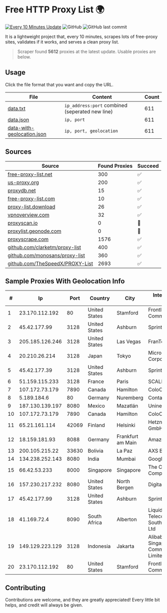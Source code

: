 
# Free HTTP Proxy List 🌍

[![Every 10 Minutes Update](https://github.com/mertguvencli/http-proxy-list/actions/workflows/main.yml/badge.svg?branch=main)](https://github.com/mertguvencli/http-proxy-list/actions/workflows/main.yml)
![GitHub](https://img.shields.io/github/license/mertguvencli/http-proxy-list)
![GitHub last commit](https://img.shields.io/github/last-commit/mertguvencli/http-proxy-list)

It is a lightweight project that, every 10 minutes, scrapes lots of free-proxy sites, validates if it works, and serves a clean proxy list.


> Scraper found **5612** proxies at the latest update. Usable proxies are below.

## Usage

Click the file format that you want and copy the URL.


|File|Content|Count|
|----|-------|-----|
|[data.txt](https://raw.githubusercontent.com/mertguvencli/http-proxy-list/main/proxy-list/data.txt)|`ip_address:port` combined (seperated new line)|611|
|[data.json](https://raw.githubusercontent.com/mertguvencli/http-proxy-list/main/proxy-list/data.json)|`ip, port`|611|
|[data-with-geolocation.json](https://raw.githubusercontent.com/mertguvencli/http-proxy-list/main/proxy-list/data-with-geolocation.json)|`ip, port, geolocation`|611|

## Sources

|Source|Found Proxies|Succeed|
|------|-------------|-------|
|[free-proxy-list.net](https://free-proxy-list.net)|300|✅|
|[us-proxy.org](https://www.us-proxy.org)|200|✅|
|[proxydb.net](http://proxydb.net)|15|✅|
|[free-proxy-list.com](https://free-proxy-list.com/?page=&port=&type%5B%5D=http&type%5B%5D=https&up_time=0&search=Search)|10|✅|
|[proxy-list.download](https://www.proxy-list.download/HTTP)|26|✅|
|[vpnoverview.com](https://vpnoverview.com/privacy/anonymous-browsing/free-proxy-servers)|32|✅|
|[proxyscan.io](https://www.proxyscan.io)|0|🚫|
|[proxylist.geonode.com](https://proxylist.geonode.com/api/proxy-list?limit=300&page=1&sort_by=lastChecked&sort_type=desc&protocols=http,https)|0|🚫|
|[proxyscrape.com](https://api.proxyscrape.com/v2/?request=displayproxies&protocol=http&timeout=10000&country=all&ssl=all&anonymity=all)|1576|✅|
|[github.com/clarketm/proxy-list](https://raw.githubusercontent.com/clarketm/proxy-list/master/proxy-list-raw.txt)|400|✅|
|[github.com/monosans/proxy-list](https://raw.githubusercontent.com/monosans/proxy-list/main/proxies/http.txt)|360|✅|
|[github.com/TheSpeedX/PROXY-List](https://raw.githubusercontent.com/TheSpeedX/PROXY-List/master/http.txt)|2693|✅|


## Sample Proxies With Geolocation Info

|#|Ip|Port|Country|City|Internet Service Provider|
|-|--|----|-------|----|-------------------------|
|1|23.170.112.192|80|United States|Stamford|Frontline Communications|
|2|45.42.177.99|3128|United States|Ashburn|Sprint|
|3|205.185.126.246|3128|United States|Las Vegas|FranTech Solutions|
|4|20.210.26.214|3128|Japan|Tokyo|Microsoft Corporation|
|5|45.42.177.39|3128|United States|Ashburn|Sprint|
|6|51.159.115.233|3128|France|Paris|SCALEWAY|
|7|107.172.73.179|7890|Canada|Hamilton|ColoCrossing|
|8|5.189.184.6|80|Germany|Nuremberg|Contabo GmbH|
|9|187.130.139.197|8080|Mexico|Mazatlán|Uninet S.A. de C.V.|
|10|107.172.73.179|7890|Canada|Hamilton|ColoCrossing|
|11|65.21.161.114|42069|Finland|Helsinki|Hetzner Online GmbH|
|12|18.159.181.93|8088|Germany|Frankfurt am Main|Amazon.com, Inc.|
|13|200.105.215.22|33630|Bolivia|La Paz|AXS Bolivia S. A.|
|14|134.238.252.143|8080|India|Mumbai|Google LLC|
|15|66.42.53.233|8000|Singapore|Singapore|The Constant Company|
|16|157.230.217.232|8080|United States|North Bergen|DigitalOcean, LLC|
|17|45.42.177.99|3128|United States|Ashburn|Sprint|
|18|41.169.72.4|8090|South Africa|Alberton|Liquid Telecommunications South Africa (Pty) Ltd|
|19|149.129.223.129|3128|Indonesia|Jakarta|Alibaba.com Singapore E-Commerce Private Limited|
|20|23.170.112.192|80|United States|Stamford|Frontline Communications|



## Contributing

Contributions are welcome, and they are greatly appreciated! Every
little bit helps, and credit will always be given.

